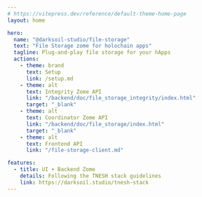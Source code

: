 ```yaml
---
# https://vitepress.dev/reference/default-theme-home-page
layout: home

hero:
  name: "@darksoil-studio/file-storage"
  text: "File Storage zome for holochain apps"
  tagline: Plug-and-play file storage for your hApps
  actions:
    - theme: brand
      text: Setup
      link: /setup.md
    - theme: alt
      text: Integrity Zome API
      link: "/backend/doc/file_storage_integrity/index.html"
      target: "_blank"
    - theme: alt
      text: Coordinator Zome API
      link: "/backend/doc/file_storage/index.html"
      target: "_blank"
    - theme: alt
      text: Frontend API
      link: "/file-storage-client.md"

features:
  - title: UI + Backend Zome
    details: Following the TNESH stack guidelines
    link: https://darksoil.studio/tnesh-stack
---
```



